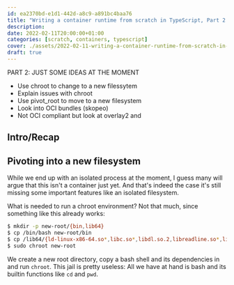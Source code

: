 ```yaml
---
id: ea2370bd-e1d1-442d-a8c9-a891bc4baa76
title: "Writing a container runtime from scratch in TypeScript, Part 2 Pivoting"
description:
date: 2022-02-11T20:00:00+01:00
categories: [scratch, containers, typescript]
cover: ./assets/2022-02-11-writing-a-container-runtime-from-scratch-in-typescript-part-2/cover.jpg
draft: true
---
```


PART 2: JUST SOME IDEAS AT THE MOMENT

- Use chroot to change to a new filessytem
- Explain issues with chroot
- Use pivot_root to move to a new filesystem
- Look into OCI bundles (skopeo)
- Not OCI compliant but look at overlay2 and

## Intro/Recap

## Pivoting into a new filesystem

While we end up with an isolated process at the moment, I guess many will argue that this isn't a container just yet. And that's indeed the case it's still missing some important features like an isolated filesystem.

What is needed to run a chroot environment? Not that much, since something like this already works:

```sh
$ mkdir -p new-root/{bin,lib64}
$ cp /bin/bash new-root/bin
$ cp /lib64/{ld-linux-x86-64.so*,libc.so*,libdl.so.2,libreadline.so*,libtinfo.so*} new-root/lib64
$ sudo chroot new-root
```

We create a new root directory, copy a bash shell and its dependencies in and run `chroot`. This jail is pretty useless: All we have at hand is bash and its builtin functions like `cd` and `pwd`.
